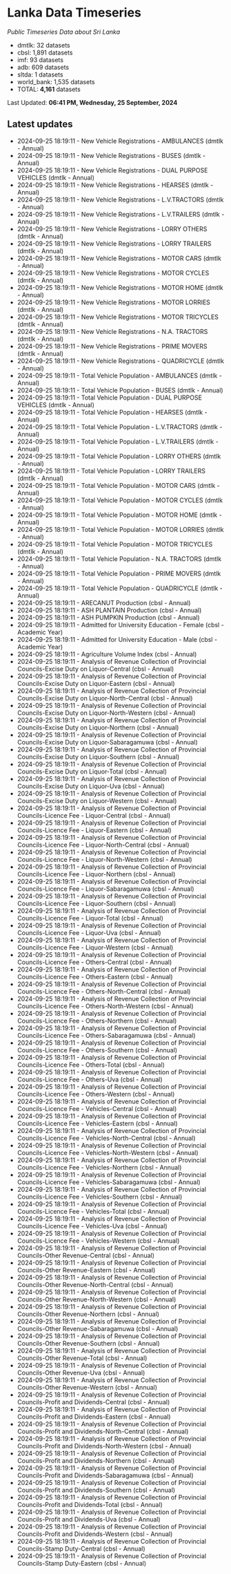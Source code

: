 # Lanka Data Timeseries
*Public Timeseries Data about Sri Lanka*

* dmtlk: 32 datasets
* cbsl: 1,891 datasets
* imf: 93 datasets
* adb: 609 datasets
* sltda: 1 datasets
* world_bank: 1,535 datasets
* TOTAL: **4,161** datasets

Last Updated: **06:41 PM, Wednesday, 25 September, 2024**

## Latest updates

* 2024-09-25 18:19:11 - New Vehicle Registrations - AMBULANCES (dmtlk - Annual)
* 2024-09-25 18:19:11 - New Vehicle Registrations - BUSES (dmtlk - Annual)
* 2024-09-25 18:19:11 - New Vehicle Registrations - DUAL PURPOSE VEHICLES (dmtlk - Annual)
* 2024-09-25 18:19:11 - New Vehicle Registrations - HEARSES (dmtlk - Annual)
* 2024-09-25 18:19:11 - New Vehicle Registrations - L.V.TRACTORS (dmtlk - Annual)
* 2024-09-25 18:19:11 - New Vehicle Registrations - L.V.TRAILERS (dmtlk - Annual)
* 2024-09-25 18:19:11 - New Vehicle Registrations - LORRY OTHERS (dmtlk - Annual)
* 2024-09-25 18:19:11 - New Vehicle Registrations - LORRY TRAILERS (dmtlk - Annual)
* 2024-09-25 18:19:11 - New Vehicle Registrations - MOTOR CARS (dmtlk - Annual)
* 2024-09-25 18:19:11 - New Vehicle Registrations - MOTOR CYCLES (dmtlk - Annual)
* 2024-09-25 18:19:11 - New Vehicle Registrations - MOTOR HOME (dmtlk - Annual)
* 2024-09-25 18:19:11 - New Vehicle Registrations - MOTOR LORRIES (dmtlk - Annual)
* 2024-09-25 18:19:11 - New Vehicle Registrations - MOTOR TRICYCLES (dmtlk - Annual)
* 2024-09-25 18:19:11 - New Vehicle Registrations - N.A. TRACTORS (dmtlk - Annual)
* 2024-09-25 18:19:11 - New Vehicle Registrations - PRIME MOVERS (dmtlk - Annual)
* 2024-09-25 18:19:11 - New Vehicle Registrations - QUADRICYCLE (dmtlk - Annual)
* 2024-09-25 18:19:11 - Total Vehicle Population - AMBULANCES (dmtlk - Annual)
* 2024-09-25 18:19:11 - Total Vehicle Population - BUSES (dmtlk - Annual)
* 2024-09-25 18:19:11 - Total Vehicle Population - DUAL PURPOSE VEHICLES (dmtlk - Annual)
* 2024-09-25 18:19:11 - Total Vehicle Population - HEARSES (dmtlk - Annual)
* 2024-09-25 18:19:11 - Total Vehicle Population - L.V.TRACTORS (dmtlk - Annual)
* 2024-09-25 18:19:11 - Total Vehicle Population - L.V.TRAILERS (dmtlk - Annual)
* 2024-09-25 18:19:11 - Total Vehicle Population - LORRY OTHERS (dmtlk - Annual)
* 2024-09-25 18:19:11 - Total Vehicle Population - LORRY TRAILERS (dmtlk - Annual)
* 2024-09-25 18:19:11 - Total Vehicle Population - MOTOR CARS (dmtlk - Annual)
* 2024-09-25 18:19:11 - Total Vehicle Population - MOTOR CYCLES (dmtlk - Annual)
* 2024-09-25 18:19:11 - Total Vehicle Population - MOTOR HOME (dmtlk - Annual)
* 2024-09-25 18:19:11 - Total Vehicle Population - MOTOR LORRIES (dmtlk - Annual)
* 2024-09-25 18:19:11 - Total Vehicle Population - MOTOR TRICYCLES (dmtlk - Annual)
* 2024-09-25 18:19:11 - Total Vehicle Population - N.A. TRACTORS (dmtlk - Annual)
* 2024-09-25 18:19:11 - Total Vehicle Population - PRIME MOVERS (dmtlk - Annual)
* 2024-09-25 18:19:11 - Total Vehicle Population - QUADRICYCLE (dmtlk - Annual)
* 2024-09-25 18:19:11 - ARECANUT Production (cbsl - Annual)
* 2024-09-25 18:19:11 - ASH PLANTAIN Production (cbsl - Annual)
* 2024-09-25 18:19:11 - ASH PUMPKIN Production (cbsl - Annual)
* 2024-09-25 18:19:11 - Admitted for University Education - Female (cbsl - Academic Year)
* 2024-09-25 18:19:11 - Admitted for University Education - Male (cbsl - Academic Year)
* 2024-09-25 18:19:11 - Agriculture Volume Index (cbsl - Annual)
* 2024-09-25 18:19:11 - Analysis of Revenue Collection of Provincial Councils-Excise Duty on Liquor-Central (cbsl - Annual)
* 2024-09-25 18:19:11 - Analysis of Revenue Collection of Provincial Councils-Excise Duty on Liquor-Eastern (cbsl - Annual)
* 2024-09-25 18:19:11 - Analysis of Revenue Collection of Provincial Councils-Excise Duty on Liquor-North-Central (cbsl - Annual)
* 2024-09-25 18:19:11 - Analysis of Revenue Collection of Provincial Councils-Excise Duty on Liquor-North-Western (cbsl - Annual)
* 2024-09-25 18:19:11 - Analysis of Revenue Collection of Provincial Councils-Excise Duty on Liquor-Northern (cbsl - Annual)
* 2024-09-25 18:19:11 - Analysis of Revenue Collection of Provincial Councils-Excise Duty on Liquor-Sabaragamuwa (cbsl - Annual)
* 2024-09-25 18:19:11 - Analysis of Revenue Collection of Provincial Councils-Excise Duty on Liquor-Southern (cbsl - Annual)
* 2024-09-25 18:19:11 - Analysis of Revenue Collection of Provincial Councils-Excise Duty on Liquor-Total (cbsl - Annual)
* 2024-09-25 18:19:11 - Analysis of Revenue Collection of Provincial Councils-Excise Duty on Liquor-Uva (cbsl - Annual)
* 2024-09-25 18:19:11 - Analysis of Revenue Collection of Provincial Councils-Excise Duty on Liquor-Western (cbsl - Annual)
* 2024-09-25 18:19:11 - Analysis of Revenue Collection of Provincial Councils-Licence Fee - Liquor-Central (cbsl - Annual)
* 2024-09-25 18:19:11 - Analysis of Revenue Collection of Provincial Councils-Licence Fee - Liquor-Eastern (cbsl - Annual)
* 2024-09-25 18:19:11 - Analysis of Revenue Collection of Provincial Councils-Licence Fee - Liquor-North-Central (cbsl - Annual)
* 2024-09-25 18:19:11 - Analysis of Revenue Collection of Provincial Councils-Licence Fee - Liquor-North-Western (cbsl - Annual)
* 2024-09-25 18:19:11 - Analysis of Revenue Collection of Provincial Councils-Licence Fee - Liquor-Northern (cbsl - Annual)
* 2024-09-25 18:19:11 - Analysis of Revenue Collection of Provincial Councils-Licence Fee - Liquor-Sabaragamuwa (cbsl - Annual)
* 2024-09-25 18:19:11 - Analysis of Revenue Collection of Provincial Councils-Licence Fee - Liquor-Southern (cbsl - Annual)
* 2024-09-25 18:19:11 - Analysis of Revenue Collection of Provincial Councils-Licence Fee - Liquor-Total (cbsl - Annual)
* 2024-09-25 18:19:11 - Analysis of Revenue Collection of Provincial Councils-Licence Fee - Liquor-Uva (cbsl - Annual)
* 2024-09-25 18:19:11 - Analysis of Revenue Collection of Provincial Councils-Licence Fee - Liquor-Western (cbsl - Annual)
* 2024-09-25 18:19:11 - Analysis of Revenue Collection of Provincial Councils-Licence Fee - Others-Central (cbsl - Annual)
* 2024-09-25 18:19:11 - Analysis of Revenue Collection of Provincial Councils-Licence Fee - Others-Eastern (cbsl - Annual)
* 2024-09-25 18:19:11 - Analysis of Revenue Collection of Provincial Councils-Licence Fee - Others-North-Central (cbsl - Annual)
* 2024-09-25 18:19:11 - Analysis of Revenue Collection of Provincial Councils-Licence Fee - Others-North-Western (cbsl - Annual)
* 2024-09-25 18:19:11 - Analysis of Revenue Collection of Provincial Councils-Licence Fee - Others-Northern (cbsl - Annual)
* 2024-09-25 18:19:11 - Analysis of Revenue Collection of Provincial Councils-Licence Fee - Others-Sabaragamuwa (cbsl - Annual)
* 2024-09-25 18:19:11 - Analysis of Revenue Collection of Provincial Councils-Licence Fee - Others-Southern (cbsl - Annual)
* 2024-09-25 18:19:11 - Analysis of Revenue Collection of Provincial Councils-Licence Fee - Others-Total (cbsl - Annual)
* 2024-09-25 18:19:11 - Analysis of Revenue Collection of Provincial Councils-Licence Fee - Others-Uva (cbsl - Annual)
* 2024-09-25 18:19:11 - Analysis of Revenue Collection of Provincial Councils-Licence Fee - Others-Western (cbsl - Annual)
* 2024-09-25 18:19:11 - Analysis of Revenue Collection of Provincial Councils-Licence Fee - Vehicles-Central (cbsl - Annual)
* 2024-09-25 18:19:11 - Analysis of Revenue Collection of Provincial Councils-Licence Fee - Vehicles-Eastern (cbsl - Annual)
* 2024-09-25 18:19:11 - Analysis of Revenue Collection of Provincial Councils-Licence Fee - Vehicles-North-Central (cbsl - Annual)
* 2024-09-25 18:19:11 - Analysis of Revenue Collection of Provincial Councils-Licence Fee - Vehicles-North-Western (cbsl - Annual)
* 2024-09-25 18:19:11 - Analysis of Revenue Collection of Provincial Councils-Licence Fee - Vehicles-Northern (cbsl - Annual)
* 2024-09-25 18:19:11 - Analysis of Revenue Collection of Provincial Councils-Licence Fee - Vehicles-Sabaragamuwa (cbsl - Annual)
* 2024-09-25 18:19:11 - Analysis of Revenue Collection of Provincial Councils-Licence Fee - Vehicles-Southern (cbsl - Annual)
* 2024-09-25 18:19:11 - Analysis of Revenue Collection of Provincial Councils-Licence Fee - Vehicles-Total (cbsl - Annual)
* 2024-09-25 18:19:11 - Analysis of Revenue Collection of Provincial Councils-Licence Fee - Vehicles-Uva (cbsl - Annual)
* 2024-09-25 18:19:11 - Analysis of Revenue Collection of Provincial Councils-Licence Fee - Vehicles-Western (cbsl - Annual)
* 2024-09-25 18:19:11 - Analysis of Revenue Collection of Provincial Councils-Other Revenue-Central (cbsl - Annual)
* 2024-09-25 18:19:11 - Analysis of Revenue Collection of Provincial Councils-Other Revenue-Eastern (cbsl - Annual)
* 2024-09-25 18:19:11 - Analysis of Revenue Collection of Provincial Councils-Other Revenue-North-Central (cbsl - Annual)
* 2024-09-25 18:19:11 - Analysis of Revenue Collection of Provincial Councils-Other Revenue-North-Western (cbsl - Annual)
* 2024-09-25 18:19:11 - Analysis of Revenue Collection of Provincial Councils-Other Revenue-Northern (cbsl - Annual)
* 2024-09-25 18:19:11 - Analysis of Revenue Collection of Provincial Councils-Other Revenue-Sabaragamuwa (cbsl - Annual)
* 2024-09-25 18:19:11 - Analysis of Revenue Collection of Provincial Councils-Other Revenue-Southern (cbsl - Annual)
* 2024-09-25 18:19:11 - Analysis of Revenue Collection of Provincial Councils-Other Revenue-Total (cbsl - Annual)
* 2024-09-25 18:19:11 - Analysis of Revenue Collection of Provincial Councils-Other Revenue-Uva (cbsl - Annual)
* 2024-09-25 18:19:11 - Analysis of Revenue Collection of Provincial Councils-Other Revenue-Western (cbsl - Annual)
* 2024-09-25 18:19:11 - Analysis of Revenue Collection of Provincial Councils-Profit and Dividends-Central (cbsl - Annual)
* 2024-09-25 18:19:11 - Analysis of Revenue Collection of Provincial Councils-Profit and Dividends-Eastern (cbsl - Annual)
* 2024-09-25 18:19:11 - Analysis of Revenue Collection of Provincial Councils-Profit and Dividends-North-Central (cbsl - Annual)
* 2024-09-25 18:19:11 - Analysis of Revenue Collection of Provincial Councils-Profit and Dividends-North-Western (cbsl - Annual)
* 2024-09-25 18:19:11 - Analysis of Revenue Collection of Provincial Councils-Profit and Dividends-Northern (cbsl - Annual)
* 2024-09-25 18:19:11 - Analysis of Revenue Collection of Provincial Councils-Profit and Dividends-Sabaragamuwa (cbsl - Annual)
* 2024-09-25 18:19:11 - Analysis of Revenue Collection of Provincial Councils-Profit and Dividends-Southern (cbsl - Annual)
* 2024-09-25 18:19:11 - Analysis of Revenue Collection of Provincial Councils-Profit and Dividends-Total (cbsl - Annual)
* 2024-09-25 18:19:11 - Analysis of Revenue Collection of Provincial Councils-Profit and Dividends-Uva (cbsl - Annual)
* 2024-09-25 18:19:11 - Analysis of Revenue Collection of Provincial Councils-Profit and Dividends-Western (cbsl - Annual)
* 2024-09-25 18:19:11 - Analysis of Revenue Collection of Provincial Councils-Stamp Duty-Central (cbsl - Annual)
* 2024-09-25 18:19:11 - Analysis of Revenue Collection of Provincial Councils-Stamp Duty-Eastern (cbsl - Annual)